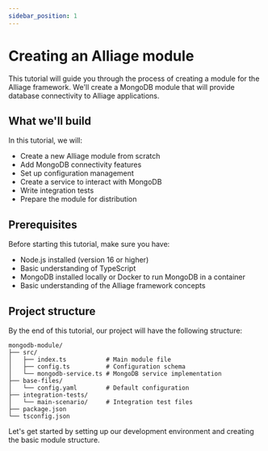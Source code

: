 ```yaml
---
sidebar_position: 1
---
```


# Creating an Alliage module

This tutorial will guide you through the process of creating a module for the Alliage framework. We'll create a MongoDB module that will provide database connectivity to Alliage applications.

## What we'll build

In this tutorial, we will:
- Create a new Alliage module from scratch
- Add MongoDB connectivity features
- Set up configuration management
- Create a service to interact with MongoDB
- Write integration tests
- Prepare the module for distribution

## Prerequisites

Before starting this tutorial, make sure you have:
- Node.js installed (version 16 or higher)
- Basic understanding of TypeScript
- MongoDB installed locally or Docker to run MongoDB in a container
- Basic understanding of the Alliage framework concepts

## Project structure

By the end of this tutorial, our project will have the following structure:

```
mongodb-module/
├── src/
│   ├── index.ts           # Main module file
│   ├── config.ts          # Configuration schema
│   └── mongodb-service.ts # MongoDB service implementation
├── base-files/
│   └── config.yaml        # Default configuration
├── integration-tests/
│   └── main-scenario/     # Integration test files
├── package.json
└── tsconfig.json
```

Let's get started by setting up our development environment and creating the basic module structure. 